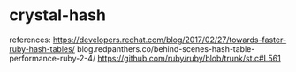 # crystal-hash
references:
https://developers.redhat.com/blog/2017/02/27/towards-faster-ruby-hash-tables/
blog.redpanthers.co/behind-scenes-hash-table-performance-ruby-2-4/
https://github.com/ruby/ruby/blob/trunk/st.c#L561
